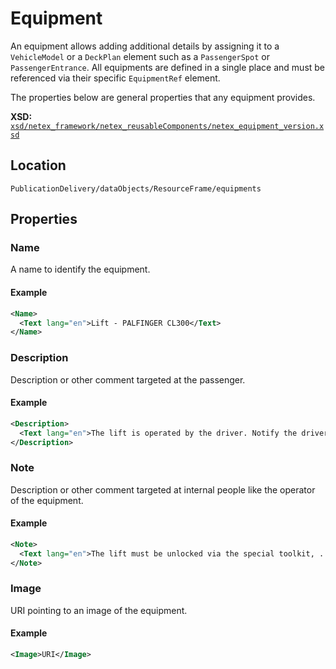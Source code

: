 # Equipment

An equipment allows adding additional details by assigning it to a `VehicleModel` or a `DeckPlan` element such as a `PassengerSpot` or `PassengerEntrance`. All equipments are defined in a single place and must be referenced via their specific `EquipmentRef` element.

The properties below are general properties that any equipment provides.

**XSD:** [`xsd/netex_framework/netex_reusableComponents/netex_equipment_version.xsd`](https://github.com/NeTEx-CEN/NeTEx/blob/next/xsd/netex_framework/netex_reusableComponents/netex_equipment_version.xsd#L103)

## Location
```
PublicationDelivery/dataObjects/ResourceFrame/equipments
```

## Properties

### Name

A name to identify the equipment.

#### Example

```xml
<Name>
  <Text lang="en">Lift - PALFINGER CL300</Text>
</Name>
```

### Description

Description or other comment targeted at the passenger.

#### Example

```xml
<Description>
  <Text lang="en">The lift is operated by the driver. Notify the driver by pushing the green button.</Text>
</Description>
```

### Note

Description or other comment targeted at internal people like the operator of the equipment.

#### Example

```xml
<Note>
  <Text lang="en">The lift must be unlocked via the special toolkit, ...</Text>
</Note>
```

### Image

URI pointing to an image of the equipment.

#### Example

```xml
<Image>URI</Image>
```
